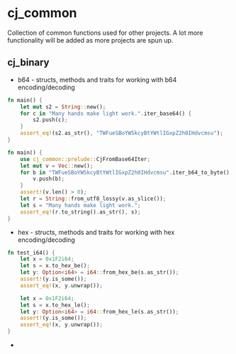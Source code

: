 # cj_common

Collection of common functions used for other projects. A lot more functionality will be added as more projects are spun
up.

cj_binary
---

- b64 - structs, methods and traits for working with b64 encoding/decoding

```rust
fn main() {
    let mut s2 = String::new();
    for c in "Many hands make light work.".iter_base64() {
        s2.push(c);
    }
    assert_eq!(s2.as_str(), "TWFueSBoYW5kcyBtYWtlIGxpZ2h0IHdvcmsu");
}
```

```rust
fn main() {
    use cj_common::prelude::CjFromBase64Iter;
    let mut v = Vec::new();
    for b in "TWFueSBoYW5kcyBtYWtlIGxpZ2h0IHdvcmsu".iter_b64_to_byte() {
        v.push(b);
    }
    assert!(v.len() > 0);
    let r = String::from_utf8_lossy(v.as_slice());
    let s = "Many hands make light work.";
    assert_eq!(r.to_string().as_str(), s);
}
```

- hex - structs, methods and traits for working with hex encoding/decoding

```rust
fn test_i64() {
    let x = 0x1F2i64;
    let s = x.to_hex_be();
    let y: Option<i64> = i64::from_hex_be(s.as_str());
    assert!(y.is_some());
    assert_eq!(x, y.unwrap());

    let x = 0x1F2i64;
    let s = x.to_hex_le();
    let y: Option<i64> = i64::from_hex_le(s.as_str());
    assert!(y.is_some());
    assert_eq!(x, y.unwrap());
}
```

*            



   